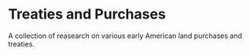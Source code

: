 # Treaties and Purchases
A collection of reasearch on various early American land purchases and treaties.
